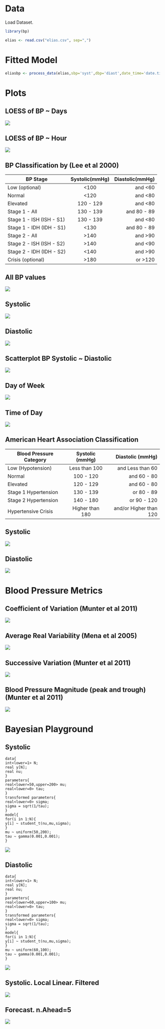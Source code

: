 # Data

Load Dataset.

``` r
library(bp)
```

``` r
elias <- read.csv("elias.csv", sep=",")
```

# Fitted Model
``` r 
eliasbp <- process_data(elias,sbp='syst',dbp='diast',date_time='date.time',id='id',hr='hr')
```

# Plots

## LOESS of BP ~ Days

![](images/datetime.png)


## LOESS of BP ~ Hour

![](images/hour.png)


## BP Classification by (Lee et al 2000)


   | BP Stage | Systolic(mmHg) | Diastolic(mmHg) |
   | ---------|:---------------:|-----------------:|
   |  Low (optional) |	<100  |	and 	<60   |
   |  Normal  |	<120 	| and 	<80 |
   |  Elevated |	120 - 129  |	and 	<80|
   |  Stage 1 - All |	130 - 139 |	and 	80 - 89|
   |  Stage 1 - ISH (ISH - S1) | 130 - 139 | 	and 	<80|
   |  Stage 1 - IDH (IDH - S1) |	<130 	|and 	80 - 89 |
   |  Stage 2 - All  |	>140  |	and 	>90|
   |  Stage 2 - ISH (ISH - S2)  |	>140 | 	and 	<90|
   |  Stage 2 - IDH (IDH - S2) |	<140 	| and 	>90 |
   |  Crisis (optional) |	>180 | 	or 	>120|

## All BP values

![](images/hist1.png)

## Systolic

![](images/hist2.png)


## Diastolic

![](images/hist3.png)


## Scatterplot BP  Systolic ~ Diastolic

![](images/scatter.png)


## Day of Week

![](images/daysofweek.png)


## Time of Day

![](images/timeday.png)


##  American Heart Association Classification

| Blood Pressure Category |	Systolic (mmHg) 	|	Diastolic (mmHg) |
| ---------|:---------------:|-----------------:|                     
|Low (Hypotension) | 	Less than 100  |	and 	Less than 60 |
|Normal            |	100 - 120      |	and 	60 - 80      |
|Elevated 	   |    120 - 129      |	and 	60 - 80      |
|Stage 1 Hypertension | 	130 - 139  |	or 	80 - 89      |
|Stage 2 Hypertension |	140 - 180 	   |or 	90 - 120             |
|Hypertensive Crisis  |	Higher than 180    | 	and/or 	Higher than 120 |


## Systolic 

![](images/sbpstages.png)


## Diastolic

![](images/dbpstages.png)


# Blood Pressure Metrics

## Coefficient of Variation (Munter et al 2011)

![](images/coeffvar.png)


## Average Real Variability (Mena et al 2005)

![](images/avvar.png)


## Successive Variation (Munter et al 2011)

![](images/sucvar.png)

## Blood Pressure Magnitude (peak and trough) (Munter et al 2011)

![](images/pressmag.png)

# Bayesian Playground

## Systolic

````{verbatim}
data{
int<lower=1> N;
real y[N];
real nu;
}
parameters{
real<lower=50,upper=200> mu;
real<lower=0> tau;
}
transformed parameters{
real<lower=0> sigma;
sigma = sqrt(1/tau);
}
model{
for(i in 1:N){
y[i] ~ student_t(nu,mu,sigma);
}
mu ~ uniform(50,200);
tau ~ gamma(0.001,0.001);
}
````

![](images/stanplotsyst.png)

## Diastolic

````{verbatim}
data{
int<lower=1> N;
real y[N];
real nu;
}
parameters{
real<lower=60,upper=100> mu;
real<lower=0> tau;
}
transformed parameters{
real<lower=0> sigma;
sigma = sqrt(1/tau);
}
model{
for(i in 1:N){
y[i] ~ student_t(nu,mu,sigma);
}
mu ~ uniform(60,100);
tau ~ gamma(0.001,0.001);
}
````

![](images/stanplotdiast.png)


## Systolic. Local Linear. Filtered


![](images/locallinearfilter.png)


## Forecast. n.Ahead=5

![](images/forecast.png)
